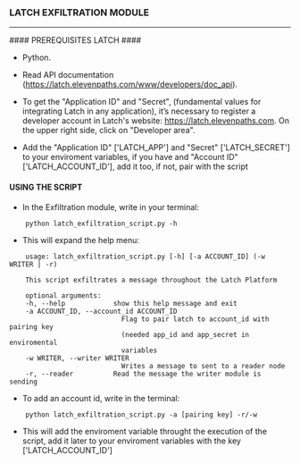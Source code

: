 ### LATCH EXFILTRATION MODULE  ###

----------------------------------

#### PREREQUISITES LATCH ####

* Python.

* Read API documentation (https://latch.elevenpaths.com/www/developers/doc_api).

* To get the "Application ID" and "Secret", (fundamental values for integrating Latch in any application), it’s necessary to register a developer account in Latch's website: https://latch.elevenpaths.com. On the upper right side, click on "Developer area".

* Add the "Application ID" ['LATCH_APP'] and "Secret" ['LATCH_SECRET'] to your enviroment variables, if you have and "Account ID" ['LATCH_ACCOUNT_ID'], add it too, if not, pair with the script



#### USING THE SCRIPT ####

* In the Exfiltration module, write in your terminal:
```
	python latch_exfiltration_script.py -h
```

* This will expand the help menu:
```
	usage: latch_exfiltration_script.py [-h] [-a ACCOUNT_ID] (-w WRITER | -r)

    This script exfiltrates a message throughout the Latch Platform

    optional arguments:
    -h, --help            show this help message and exit
    -a ACCOUNT_ID, --account_id ACCOUNT_ID
                            Flag to pair latch to account_id with pairing key
                            (needed app_id and app_secret in enviromental
                            variables
    -w WRITER, --writer WRITER
                            Writes a message to sent to a reader node
    -r, --reader          Read the message the writer module is sending
```

* To add an account id, write in the terminal:
```
	python latch_exfiltration_script.py -a [pairing key] -r/-w
```

* This will add the enviroment variable throught the execution of the script, add it later to your enviroment variables with the key ['LATCH_ACCOUNT_ID']


